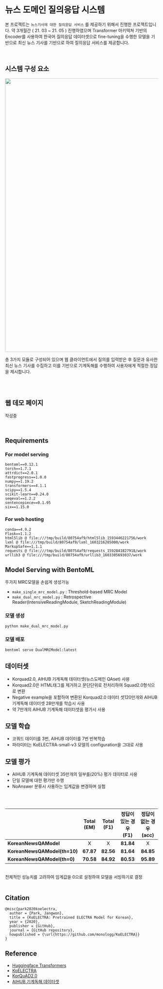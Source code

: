 
# 뉴스 도메인 질의응답 시스템
본 프로젝트는 `뉴스기사에 대한 질의응답 서비스` 를 제공하기 위해서 진행한 프로젝트입니다. 약 3개월간 ( 21. 03 ~ 21. 05 ) 진행하였으며 Transformer 아키텍쳐 기반의 Encoder를 사용하여 한국어 질의응답 데이터셋으로 fine-tuning을 수행한 모델을 기반으로 최신 뉴스 기사를 기반으로 하여 질의응답 서비스를 제공합니다.

<br>

## 시스템 구성 요소
<p float="left" align="center">
    <img width="900" src="https://user-images.githubusercontent.com/48018483/120220077-2bff9900-c277-11eb-855f-cadd3221d32f.png" />  
</p>
총 3가지 모듈로 구성되어 있으며 웹 클라이언트에서 질의를 입력받은 후 질문과 유사한 최신 뉴스 기사를 수집하고 이를 기반으로 기계독해를 수행하여 사용자에게 적절한 정답을 제시합니다. 

<br><br>

## **웹 데모 페이지**

작성중

<br>

## Requirements 
### **For model serving**
```
bentoml==0.12.1
torch==1.7.1
attrdict==2.0.1
fastprogress==1.0.0
numpy==1.19.2
transformers==4.1.1
scipy==1.5.4
scikit-learn==0.24.0
seqeval==1.2.2
sentencepiece==0.1.95
six==1.15.0
```
### **For web hosting**
```
conda==4.9.2
Flask==1.1.2
html5lib @ file:///tmp/build/80754af9/html5lib_1593446221756/work
lxml @ file:///tmp/build/80754af9/lxml_1603216285000/work
MarkupSafe==1.1.1
requests @ file:///tmp/build/80754af9/requests_1592841827918/work
urllib3 @ file:///tmp/build/80754af9/urllib3_1603305693037/work
```



## **Model Serving with BentoML**
두가지 MRC모델을 손쉽게 생성가능 <br>
- `make_single_mrc_model.py` : Threshold-based MRC Model 
- `make_dual_mrc_model.py` : Retrospective Reader(IntensiveReadingModule, SketchReadingModule)

### **모델 생성**
```bash
python make_dual_mrc_model.py
```
### **모델 배포**
```bash
bentoml serve DualMRCModel:latest
```



## **데이터셋**
- Korquad2.0, AIHUB 기계독해 데이터셋(뉴스도메인 QAset) 사용
- Korquad2.0은 HTML태그를 제거하고 문단단위로 전처리하여 Squad2.0형식으로 변환
- Negative example을 포함하여 변환된 Korquad2.0 데이터 셋120만개와 AIHUB 기계독해 데이터셋 28만개를 학습시 사용
- 약 7만개의 AIHUB 기계독해 데이터셋을 평가시 사용


## **모델 학습**
- 코쿼드 데이터를 3번, AIHUB 데이터를 7번 반복학습
- 파라미터는 KoELECTRA-small-v3 모델의 configuration을 그대로 사용

## **모델 평가**
- AIHUB 기계독해 데이터셋 35만개의 일부를(20%) 평가 데이터로 사용
- 단일 모델에 대한 평가만 수행
- NoAnswer 분류시 사용하는 임계값을 변경하며 실험

</br>
</br>

|                        | **Total**<br/>(EM) | **Total**<br/>(F1) |  **정답이 있는 경우**<br/>(F1) | **정답이 없는 경우**<br/>(acc) | 
| :--------------------- | :----------------: | :--------------------: | :----------------: | :--------------------: |
 **KoreanNewsQAModel** |    X      |       X        |     **81.84**      |      X       |
  **KoreanNewsQAModel(th=10)** |     **67.87**      |       **82.56**        |     **81.64**      |       **84.85**        |
 **KoreanNewsQAModel(th=0)** |     **70.58**      |       **84.92**        |     **80.53**      |       **95.89**        |

 
 </br>
 전체적인 성능치를 고려하여 임계값을 0으로 설정하여 모델을 서빙하기로 결정
 </br></br>

## Citation
```
@misc{park2020koelectra,
  author = {Park, Jangwon},
  title = {KoELECTRA: Pretrained ELECTRA Model for Korean},
  year = {2020},
  publisher = {GitHub},
  journal = {GitHub repository},
  howpublished = {\url{https://github.com/monologg/KoELECTRA}}
}
```

## Reference

- [Huggingface Transformers](https://github.com/huggingface/transformers)
- [KoELECTRA](https://github.com/monologg/KoELECTRA)
- [KorQuAD2.0](https://korquad.github.io/)
- [AIHUB 기계독해 데이터셋](https://aihub.or.kr/aidata/86)